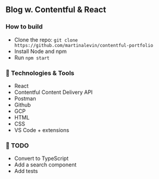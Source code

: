 ## Blog w. Contentful & React

### How to build
- Clone the repo: ```git clone https://github.com/martinalevin/contentful-portfolio```
- Install Node and npm
- Run ```npm start```
### :candy: Technologies & Tools
- React
- Contentful Content Delivery API
- Postman
- Github
- GCP
- HTML
- CSS
- VS Code + extensions

### :icecream: TODO
- Convert to TypeScript
- Add a search component
- Add tests